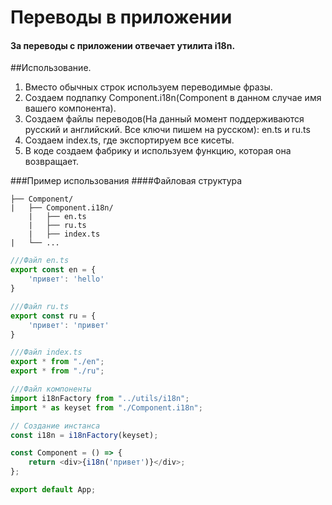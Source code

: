# Переводы в приложении

#### За переводы с приложении отвечает утилита i18n.

##Использование.

1. Вместо обычных строк используем переводимые фразы.
2. Создаем подпапку Component.i18n(Component в данном случае имя вашего компонента).
3. Создаем файлы переводов(На данный момент поддерживаются русский и английский. Все ключи пишем на русском): en.ts и ru.ts
4. Создаем index.ts, где экспортируем все кисеты.
5. В коде создаем фабрику и используем функцию, которая она возвращает.

###Пример использования
####Файловая структура
```
├── Component/
|   ├── Component.i18n/
    |   ├── en.ts
    |   ├── ru.ts
    |   ├── index.ts
|   └── ...
```

```js
///Файл en.ts
export const en = {
    'привет': 'hello' 
}
```
```js
///Файл ru.ts
export const ru = {
    'привет': 'привет' 
}
```
```js
///Файл index.ts
export * from "./en";
export * from "./ru";
```
```js
///Файл компоненты
import i18nFactory from "../utils/i18n";
import * as keyset from "./Component.i18n";

// Создание инстанса
const i18n = i18nFactory(keyset);

const Component = () => {
    return <div>{i18n('привет')}</div>;
};

export default App;

```